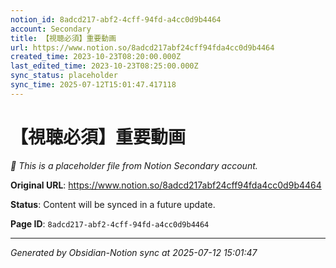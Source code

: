 ```yaml
---
notion_id: 8adcd217-abf2-4cff-94fd-a4cc0d9b4464
account: Secondary
title: 【視聴必須】重要動画
url: https://www.notion.so/8adcd217abf24cff94fda4cc0d9b4464
created_time: 2023-10-23T08:20:00.000Z
last_edited_time: 2023-10-23T08:25:00.000Z
sync_status: placeholder
sync_time: 2025-07-12T15:01:47.417118
---
```


# 【視聴必須】重要動画

*🔄 This is a placeholder file from Notion Secondary account.*

**Original URL**: https://www.notion.so/8adcd217abf24cff94fda4cc0d9b4464

**Status**: Content will be synced in a future update.

**Page ID**: `8adcd217-abf2-4cff-94fd-a4cc0d9b4464`

---

*Generated by Obsidian-Notion sync at 2025-07-12 15:01:47*
